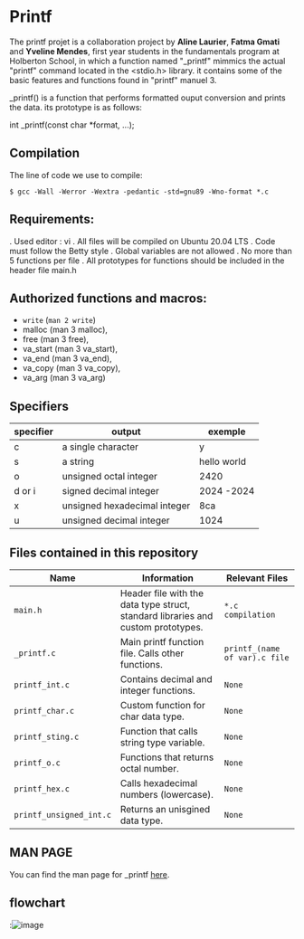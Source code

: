 # Printf
The printf projet is a collaboration project by **Aline Laurier**, **Fatma Gmati** and **Yveline Mendes**, first year students in the fundamentals program at Holberton School, in which a function named "_printf" mimmics the actual "printf" command located in the <stdio.h> library. it contains some of the basic features and functions found in "printf" manuel 3.

_printf() is a function that performs formatted ouput conversion and prints the data. its prototype is as follows:

int _printf(const char *format, ...);


## Compilation

The line of code we use to compile:
```
$ gcc -Wall -Werror -Wextra -pedantic -std=gnu89 -Wno-format *.c
```

## Requirements:

.	Used editor : vi
.	All files will be compiled on Ubuntu 20.04 LTS 
.	Code must follow the Betty style
.	Global variables are not allowed
.	No more than 5 functions per file
.	All prototypes for functions should be included in the header file main.h

## Authorized functions and macros:

- `write` (`man 2 write`)
- malloc (man 3 malloc),
- free (man 3 free),
- va_start (man 3 va_start),
- va_end (man 3 va_end),
- va_copy (man 3 va_copy),
- va_arg (man 3 va_arg)

## Specifiers
| specifier | output | exemple |
|------------|---------|---------|
| c | a single character | y |
| s |  a string | hello world |
| o |  unsigned octal integer | 2420 | 
| d or i | signed decimal integer | 2024 -2024 |
| x | unsigned hexadecimal integer | 8ca |
| u | unsigned decimal integer | 1024 |

## Files contained in this repository
|Name                |Information                        |Relevant Files                         |
|----------------|-------------------------------|-----------------------------|
| `main.h`	| Header file with the data type struct, standard libraries and custom prototypes.| `*.c compilation` |
|`_printf.c`| Main printf function file. Calls other functions.| `printf_(name of var).c file` |
| `printf_int.c` | Contains decimal and integer functions. | `None` | 
| `printf_char.c` | Custom function for char data type. | `None`
| `printf_sting.c` | Function that calls string type variable. | `None` |
| `printf_o.c` | Functions that returns octal number. | `None` |
| `printf_hex.c` | Calls hexadecimal numbers (lowercase). | `None` | 
| `printf_unsigned_int.c` | Returns an unisgined data type. | `None` |

## MAN PAGE

You can find the man page for _printf [here](man_3_printf).

## flowchart
:![image](https://github.com/Ivy1610/holbertonschool-printf/blob/main/FigJam%20whiteboarding%20101.jpg)
